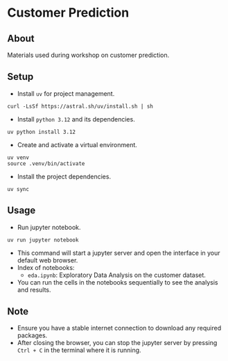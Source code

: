 # Customer Prediction

## About
Materials used during workshop on customer prediction.

## Setup
- Install `uv` for project management. 
```shell
curl -LsSf https://astral.sh/uv/install.sh | sh
```
- Install `python 3.12` and its dependencies.
```shell
uv python install 3.12
```
- Create and activate a virtual environment.
```shell
uv venv
source .venv/bin/activate
```
- Install the project dependencies.
```shell
uv sync
```

## Usage
- Run jupyter notebook.
```shell
uv run jupyter notebook
```
- This command will start a jupyter server and open the interface in your default web browser.
- Index of notebooks:
  - `eda.ipynb`: Exploratory Data Analysis on the customer dataset.
- You can run the cells in the notebooks sequentially to see the analysis and results.

## Note
- Ensure you have a stable internet connection to download any required packages.
- After closing the browser, you can stop the jupyter server by pressing `Ctrl + C` in the terminal where it is running.
